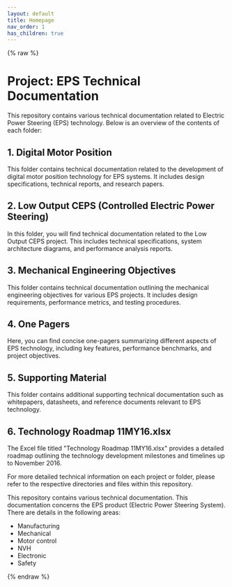 ```yaml
---
layout: default
title: Homepage
nav_order: 1
has_children: true
---
```

{% raw %}
# Project: EPS Technical Documentation

This repository contains various technical documentation related to Electric Power Steering (EPS) technology. Below is an overview of the contents of each folder:

## 1. Digital Motor Position
This folder contains technical documentation related to the development of digital motor position technology for EPS systems. It includes design specifications, technical reports, and research papers.

## 2. Low Output CEPS (Controlled Electric Power Steering)
In this folder, you will find technical documentation related to the Low Output CEPS project. This includes technical specifications, system architecture diagrams, and performance analysis reports.

## 3. Mechanical Engineering Objectives
This folder contains technical documentation outlining the mechanical engineering objectives for various EPS projects. It includes design requirements, performance metrics, and testing procedures.

## 4. One Pagers
Here, you can find concise one-pagers summarizing different aspects of EPS technology, including key features, performance benchmarks, and project objectives.

## 5. Supporting Material
This folder contains additional supporting technical documentation such as whitepapers, datasheets, and reference documents relevant to EPS technology.

## 6. Technology Roadmap 11MY16.xlsx
The Excel file titled "Technology Roadmap 11MY16.xlsx" provides a detailed roadmap outlining the technology development milestones and timelines up to November 2016.

For more detailed technical information on each project or folder, please refer to the respective directories and files within this repository.


This repository contains various technical documentation.
This documentation concerns the EPS product (Electric Power Steering System).
There are details in the following areas:
* Manufacturing
* Mechanical
* Motor control
* NVH
* Electronic
* Safety

{% endraw %}